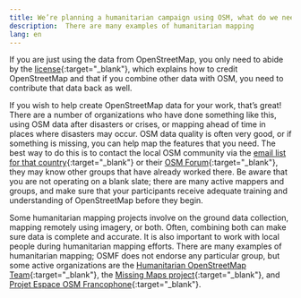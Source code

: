```yaml
---
title: We’re planning a humanitarian campaign using OSM, what do we need to know?
description:  There are many examples of humanitarian mapping
lang: en
---
```


If you are just using the data from OpenStreetMap, you only need to abide by the [license](https://www.openstreetmap.org/copyright){:target="_blank"}, which explains how to credit OpenStreetMap and that if you combine other data with OSM, you need to contribute that data back as well.

If you wish to help create OpenStreetMap data for your work, that’s great! There are a number of organizations who have done something like this, using OSM data after disasters or crises, or mapping ahead of time in places where disasters may occur. OSM data quality is often very good, or if something is missing, you can help map the features that you need. The best way to do this is to contact the local OSM community via the [email list for that country](https://lists.openstreetmap.org/listinfo){:target="_blank"} or their [OSM Forum](https://community.openstreetmap.org){:target="_blank"}, they may know other groups that have already worked there. Be aware that you are not operating on a blank slate; there are many active mappers and groups, and make sure that your participants receive adequate training and understanding of OpenStreetMap before they begin.

Some humanitarian mapping projects involve on the ground data collection, mapping remotely using imagery, or both. Often, combining both can make sure data is complete and accurate. It is also important to work with local people during humanitarian mapping efforts. There are many examples of humanitarian mapping; OSMF does not endorse any particular group, but some active organizations are the [Humanitarian OpenStreetMap Team](http://www.hotosm.org){:target="_blank"}, the [Missing Maps project](http://www.missingmaps.org){:target="_blank"}, and [Projet Espace OSM Francophone](https://projeteof.org/){:target="_blank"}.
